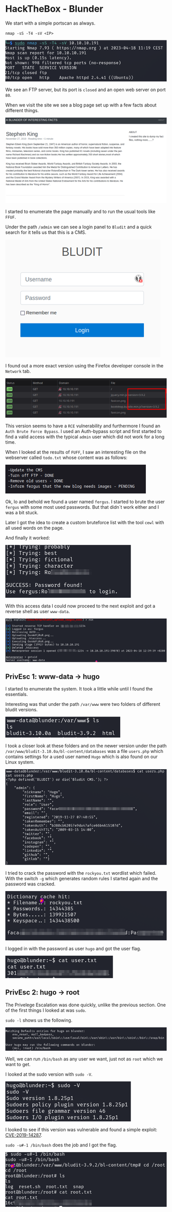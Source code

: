 # HackTheBox - Blunder

We start with a simple portscan as always.

`nmap -sS -T4 -sV <IP>`

![Screenshot0](./screenshots/0.png)

We see an FTP server, but its port is `closed` and an open web server on port `80`.

When we visit the site we see a blog page set up with a few facts about different things.

![Screenshot1](./screenshots/1.png)

I started to enumerate the page manually and to run the usual tools like `FFUF`.

Under the path `/admin` we can see a login panel to `Bludit` and a quick search for it tells us that this is a CMS.

![Screenshot2](./screenshots/2.png)

I found out a more exact version using the Firefox developer console in the `Network` tab.

![Screenshot3](./screenshots/3.png)

This version seems to have a `RCE` vulnerability and furthermore I found an `Auth Brute Force Bypass`.
I used an Auth-bypass script and first started to find a valid access with the typical `admin` user which did not work for a long time.

When I looked at the results of `FUFF`, I saw an interesting file on the webserver called `todo.txt` whose content was as follows:

![Screenshot4](./screenshots/4.png)

Ok, lo and behold we found a user named `fergus`.
I started to brute the user `fergus` with some most used passwords.
But that didn`t work either and I was a bit stuck.

Later I got the idea to create a custom bruteforce list with the tool `cewl` with all used words on the page.

And finally it worked:

![Screenshot5](./screenshots/5.png)

With this access data I could now proceed to the next exploit and got a reverse shell as user `www-data`.

![Screenshot6](./screenshots/6.png)

## PrivEsc 1: www-data -> hugo

I started to enumerate the system.
It took a little while until I found the essentials.

Interesting was that under the path `/var/www` were two folders of different bludit versions.

![Screenshot7](./screenshots/7.png)

I took a closer look at these folders and on the newer version under the path `/var/www/bludit-3.10.0a/bl-content/databases` was a file `users.php` which contains settings for a used user named `Hugo` which is also found on our Linux system.

![Screenshot8](./screenshots/8.png)

I tried to crack the password with the `rockyou.txt` wordlist which failed.
With the switch `-g` which generates random rules I started again and the password was cracked.

![Screenshot9](./screenshots/9.png)

I logged in with the password as user `hugo` and got the user flag.

![Screenshot10](./screenshots/10.png)

## PrivEsc 2: hugo -> root

The Privelege Escalation was done quickly, unlike the previous section.
One of the first things I looked at was `sudo`.

`sudo -l` shows us the following.

![Screenshot11](./screenshots/11.png)

Well, we can run `/bin/bash` as any user we want, just not as `root` which we want to get.

I looked at the sudo version with `sudo -V`.

![Screenshot12](./screenshots/12.png)

I looked to see if this version was vulnerable and found a simple exploit: [CVE-2019-14287](https://www.exploit-db.com/exploits/47502).

`sudo -u#-1 /bin/bash` does the job and I got the flag.

![Screenshot13](./screenshots/13.png)
